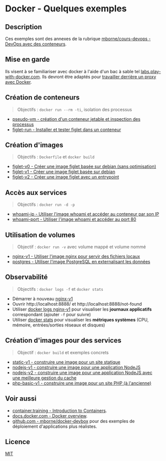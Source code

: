 # Docker - Quelques exemples

## Description

Ces exemples sont des annexes de la rubrique [mborne/cours-devops - DevOps avec des conteneurs](https://mborne.github.io/cours-devops/annexes/proxy-sortant/).

## Mise en garde

Ils visent à se familiariser avec docker à l'aide d'un bac à sable tel [labs.play-with-docker.com](https://labs.play-with-docker.com/). Ils devront être adaptés pour [travailler derrière un proxy avec Docker](https://mborne.github.io/cours-devops/annexe/proxy-sortant/proxy-docker.html).

## Création de conteneurs

> Objectifs : `docker run --rm -ti`, isolation des processus

* [pseudo-vm - création d'un conteneur jetable et inspection des processus](pseudo-vm.md)
* [figlet-run - Installer et tester figlet dans un conteneur](figlet-run.md)

## Création d'images

> Objectifs : `Dockerfile` et `docker build`

* [figlet-v0 - Créer une image figlet basée sur debian (sans optimisation)](figlet-v0.md)
* [figlet-v1 - Créer une image figlet basée sur debian](figlet-v1.md)
* [figlet-v2 - Créer une image figlet avec un entrypoint](figlet-v2.md)

## Accès aux services

> Objectifs : `docker run -d -p`

* [whoami-ip - Utiliser l'image whoami et accéder au conteneur par son IP](whoami-ip.md)
* [whoami-port - Utiliser l'image whoami et accéder au port 80](whoami-port.md)

## Utilisation de volumes

> Objectif : `docker run -v` avec volume mappé et volume nommé

* [nginx-v1 - Utiliser l'image nginx pour servir des fichiers locaux](nginx-v1.md)
* [postgres - Utiliser l'image PostgreSQL en externalisant les données](postgres.md)

## Observabilité

> Objectifs : `docker logs -f` et `docker stats`

* Démarrer à nouveau [nginx-v1](nginx-v1.md)
* Ouvrir http://localhost:8888/ et http://localhost:8888/not-found
* Utiliser [docker logs nginx-v1](https://docs.docker.com/engine/reference/commandline/logs/) pour visualiser les **journaux applicatifs** correspondant (ajouter `-f` pour suivre)
* Utiliser [docker stats](https://docs.docker.com/engine/reference/commandline/stats/) pour visualiser les **métriques systèmes** (CPU, mémoire, entrées/sorties réseaux et disques)


## Création d'images pour des services

> Objectif : `docker build` et exemples concrets

* [static-v1 - construire une image pour un site statique](static-v1.md)
* [nodejs-v1 - construire une image pour une application NodeJS](nodejs-v1.md)
* [nodejs-v2 - construire une image pour une application NodeJS avec une meilleure gestion du cache](nodejs-v2.md)
* [php-basic-v1 - construire une image pour un site PHP (à l'ancienne)](php-basic-v1.md)

## Voir aussi

* [container.training - Introduction to Containers](https://container.training/intro-selfpaced.yml.html#1).
* [docs.docker.com - Docker overview](https://docs.docker.com/get-started/overview/).
* [github.com - mborne/docker-devbox](https://github.com/mborne/docker-devbox#readme) pour des exemples de déploiement d'applications plus réalistes.

## Licence

[MIT](LICENSE)

